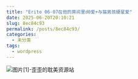 ```yaml
---
title: "Erito 06-07在他的房间里d0爱+与猫男孩硬星爱"
date: 2025-06-20T20:10:21
slug: 8ec84c93
permalink: /posts/8ec84c93/
categories:
  - 未分类
tags:
  - wordpress
---
```


![图片[1]-歪歪的耽美资源站](/images/wp/8ec84c93-a9bfc092.jpg)
